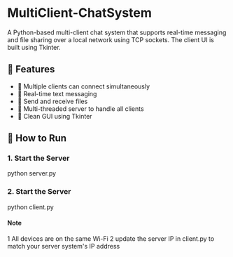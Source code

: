 # MultiClient-ChatSystem

A Python-based multi-client chat system that supports real-time messaging and file sharing over a local network using TCP sockets. The client UI is built using Tkinter.

## 🚀 Features

- 🔗 Multiple clients can connect simultaneously
- 💬 Real-time text messaging
- 📁 Send and receive files
- 🧠 Multi-threaded server to handle all clients
- 🎨 Clean GUI using Tkinter

## 🧪 How to Run

### 1. Start the Server
python server.py

### 2. Start the Server
python client.py


#### Note ####
1  All devices are on the same Wi-Fi
2 update the server IP in client.py to match your server system's IP address
